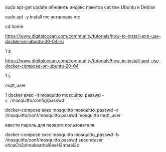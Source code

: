 sudo apt-get update обновить индекс пакетов систем Ubuntu и Debian 

sudo apt -y install mc установка mc

cd home

https://www.digitalocean.com/community/tutorials/how-to-install-and-use-docker-on-ubuntu-20-04-ru

1 s

https://www.digitalocean.com/community/tutorials/how-to-install-and-use-docker-compose-on-ubuntu-20-04

1 s

mqtt_user


1
docker exec -it mosquitto mosquitto_passwd -c  /mosquitto/config/passwd

docker-compose exec mosquitto mosquitto_passwd -c /mosquitto/conf/mosquitto.passwd mosquitto mqtt_user

ввести пароль для первого пользователя

docker-compose exec mosquitto mosquitto_passwd -b /mosquitto/conf/mosquitto.passwd seconduser shoaCh3ohnokeathal6eeH2marei2o
